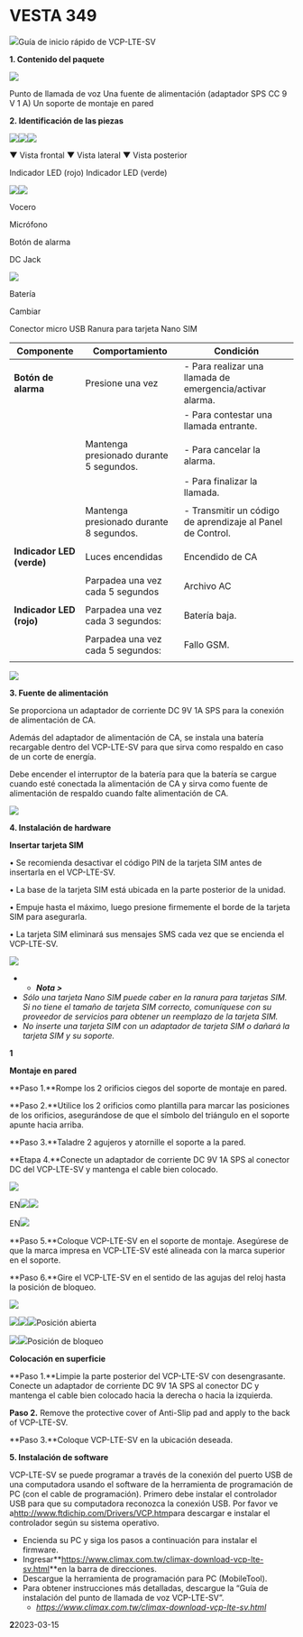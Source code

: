 # VESTA 349

![](<.gitbook/assets/0 (61).png>)Guía de inicio rápido de VCP-LTE-SV

**1. Contenido del paquete**

![](<.gitbook/assets/1 (80).png>)

Punto de llamada de voz Una fuente de alimentación (adaptador SPS CC 9 V 1 A) Un soporte de montaje en pared

**2. Identificación de las piezas**

![](<.gitbook/assets/2 (87).png>)![](<.gitbook/assets/3 (85).png>)![](<.gitbook/assets/4 (89).png>)

▼ Vista frontal ▼ Vista lateral ▼ Vista posterior

Indicador LED (rojo) Indicador LED (verde)

![](<.gitbook/assets/5 (88).png>)![](<.gitbook/assets/6 (70).png>)

Vocero

Micrófono

Botón de alarma

DC Jack

![](<.gitbook/assets/7 (60).png>)

Batería

Cambiar

Conector micro USB Ranura para tarjeta Nano SIM

| **Componente**            | **Comportamiento**                      | **Condición**                                              |
| ------------------------- | --------------------------------------- | ---------------------------------------------------------- |
| **Botón de alarma**       | Presione una vez                        | - Para realizar una llamada de emergencia/activar alarma.  |
|                           |                                         | - Para contestar una llamada entrante.                     |
|                           |                                         |                                                            |
|                           | Mantenga presionado durante 5 segundos. | - Para cancelar la alarma.                                 |
|                           |                                         | - Para finalizar la llamada.                               |
|                           |                                         |                                                            |
|                           | Mantenga presionado durante 8 segundos. | - Transmitir un código de aprendizaje al Panel de Control. |
|                           |                                         |                                                            |
| **Indicador LED (verde)** | Luces encendidas                        | Encendido de CA                                            |
|                           |                                         |                                                            |
|                           | Parpadea una vez cada 5 segundos        | Archivo AC                                                 |
|                           |                                         |                                                            |
| **Indicador LED (rojo)**  | Parpadea una vez cada 3 segundos:       | Batería baja.                                              |
|                           |                                         |                                                            |
|                           | Parpadea una vez cada 5 segundos:       | Fallo GSM.                                                 |
|                           |                                         |                                                            |

![](<.gitbook/assets/8 (60).png>)

**3. Fuente de alimentación**

Se proporciona un adaptador de corriente DC 9V 1A SPS para la conexión de alimentación de CA.

Además del adaptador de alimentación de CA, se instala una batería recargable dentro del VCP-LTE-SV para que sirva como respaldo en caso de un corte de energía.

Debe encender el interruptor de la batería para que la batería se cargue cuando esté conectada la alimentación de CA y sirva como fuente de alimentación de respaldo cuando falte alimentación de CA.

![](<.gitbook/assets/9 (56).png>)

**4. Instalación de hardware**

**Insertar tarjeta SIM**

• Se recomienda desactivar el código PIN de la tarjeta SIM antes de insertarla en el VCP-LTE-SV.

• La base de la tarjeta SIM está ubicada en la parte posterior de la unidad.

• Empuje hasta el máximo, luego presione firmemente el borde de la tarjeta SIM para asegurarla.

• La tarjeta SIM eliminará sus mensajes SMS cada vez que se encienda el VCP-LTE-SV.

![](<.gitbook/assets/10 (58).png>)

-   -   _**Nota >**_
-   _Sólo una tarjeta Nano SIM puede caber en la ranura para tarjetas SIM. Si no tiene el tamaño de tarjeta SIM correcto, comuníquese con su proveedor de servicios para obtener un reemplazo de la tarjeta SIM._
-   _No inserte una tarjeta SIM con un adaptador de tarjeta SIM o dañará la tarjeta SIM y su soporte._

**1**

**Montaje en pared**

**Paso 1.**Rompe los 2 orificios ciegos del soporte de montaje en pared.

**Paso 2.**Utilice los 2 orificios como plantilla para marcar las posiciones de los orificios, asegurándose de que el símbolo del triángulo en el soporte apunte hacia arriba.

**Paso 3.**Taladre 2 agujeros y atornille el soporte a la pared.

**Etapa 4.**Conecte un adaptador de corriente DC 9V 1A SPS al conector DC del VCP-LTE-SV y mantenga el cable bien colocado.

![](<.gitbook/assets/11 (48).png>)

EN![](<.gitbook/assets/12 (49).png>)![](<.gitbook/assets/13 (38).png>)

EN![](<.gitbook/assets/14 (39).png>)

**Paso 5.**Coloque VCP-LTE-SV en el soporte de montaje. Asegúrese de que la marca impresa en VCP-LTE-SV esté alineada con la marca superior en el soporte.

**Paso 6.**Gire el VCP-LTE-SV en el sentido de las agujas del reloj hasta la posición de bloqueo.

![](<.gitbook/assets/15 (38).png>)

![](<.gitbook/assets/16 (40).png>)![](<.gitbook/assets/17 (31).png>)![](<.gitbook/assets/18 (38).png>)Posición abierta

![](<.gitbook/assets/19 (38).png>)![](<.gitbook/assets/20 (27).png>)Posición de bloqueo

**Colocación en superficie**

**Paso 1.**Limpie la parte posterior del VCP-LTE-SV con desengrasante. Conecte un adaptador de corriente DC 9V 1A SPS al conector DC y mantenga el cable bien colocado hacia la derecha o hacia la izquierda.

**Paso 2.** Remove the protective cover of Anti-Slip pad and apply to the back of VCP-LTE-SV.

**Paso 3.**Coloque VCP-LTE-SV en la ubicación deseada.

**5. Instalación de software**

VCP-LTE-SV se puede programar a través de la conexión del puerto USB de una computadora usando el software de la herramienta de programación de PC (con el cable de programación). Primero debe instalar el controlador USB para que su computadora reconozca la conexión USB. Por favor ve a<http://www.ftdichip.com/Drivers/VCP.htm>para descargar e instalar el controlador según su sistema operativo.

-   Encienda su PC y siga los pasos a continuación para instalar el firmware.
-   Ingresar**<https://www.climax.com.tw/climax-download-vcp-lte-sv.html>**en la barra de direcciones.
-   Descargue la herramienta de programación para PC (MobileTool).
-   Para obtener instrucciones más detalladas, descargue la “Guía de instalación del punto de llamada de voz VCP-LTE-SV”.
    -   _<https://www.climax.com.tw/climax-download-vcp-lte-sv.html>_

**2**2023-03-15
